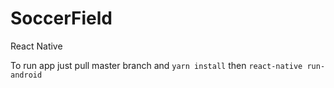 # SoccerField
React Native

To run app just pull master branch and ```yarn install``` then ```react-native run-android```
